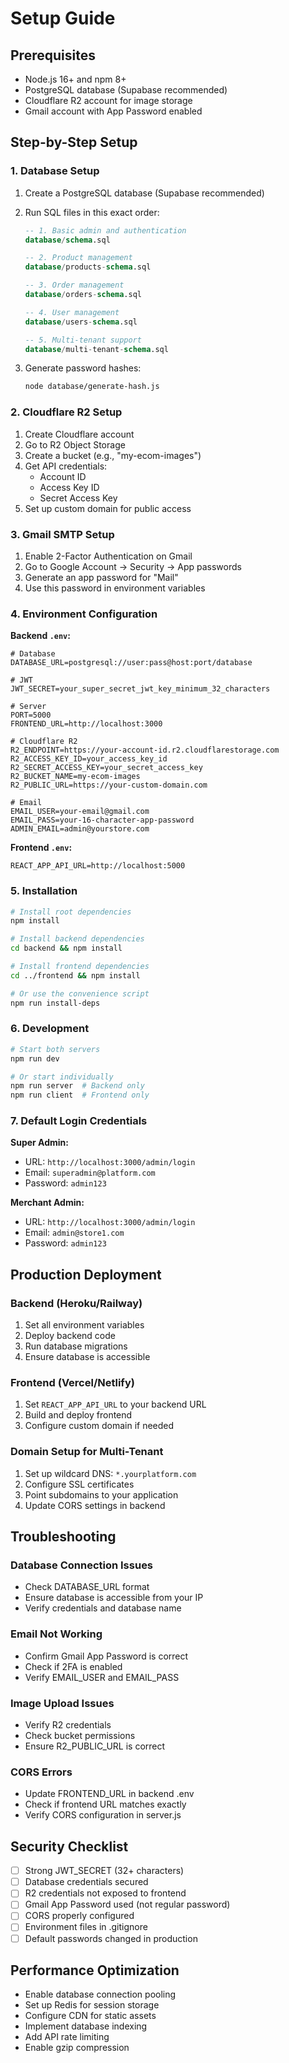 # Setup Guide

## Prerequisites

- Node.js 16+ and npm 8+
- PostgreSQL database (Supabase recommended)
- Cloudflare R2 account for image storage
- Gmail account with App Password enabled

## Step-by-Step Setup

### 1. Database Setup

1. Create a PostgreSQL database (Supabase recommended)
2. Run SQL files in this exact order:
   ```sql
   -- 1. Basic admin and authentication
   database/schema.sql
   
   -- 2. Product management
   database/products-schema.sql
   
   -- 3. Order management
   database/orders-schema.sql
   
   -- 4. User management
   database/users-schema.sql
   
   -- 5. Multi-tenant support
   database/multi-tenant-schema.sql
   ```

3. Generate password hashes:
   ```bash
   node database/generate-hash.js
   ```

### 2. Cloudflare R2 Setup

1. Create Cloudflare account
2. Go to R2 Object Storage
3. Create a bucket (e.g., "my-ecom-images")
4. Get API credentials:
   - Account ID
   - Access Key ID
   - Secret Access Key
5. Set up custom domain for public access

### 3. Gmail SMTP Setup

1. Enable 2-Factor Authentication on Gmail
2. Go to Google Account → Security → App passwords
3. Generate an app password for "Mail"
4. Use this password in environment variables

### 4. Environment Configuration

**Backend `.env`:**
```env
# Database
DATABASE_URL=postgresql://user:pass@host:port/database

# JWT
JWT_SECRET=your_super_secret_jwt_key_minimum_32_characters

# Server
PORT=5000
FRONTEND_URL=http://localhost:3000

# Cloudflare R2
R2_ENDPOINT=https://your-account-id.r2.cloudflarestorage.com
R2_ACCESS_KEY_ID=your_access_key_id
R2_SECRET_ACCESS_KEY=your_secret_access_key
R2_BUCKET_NAME=my-ecom-images
R2_PUBLIC_URL=https://your-custom-domain.com

# Email
EMAIL_USER=your-email@gmail.com
EMAIL_PASS=your-16-character-app-password
ADMIN_EMAIL=admin@yourstore.com
```

**Frontend `.env`:**
```env
REACT_APP_API_URL=http://localhost:5000
```

### 5. Installation

```bash
# Install root dependencies
npm install

# Install backend dependencies
cd backend && npm install

# Install frontend dependencies
cd ../frontend && npm install

# Or use the convenience script
npm run install-deps
```

### 6. Development

```bash
# Start both servers
npm run dev

# Or start individually
npm run server  # Backend only
npm run client  # Frontend only
```

### 7. Default Login Credentials

**Super Admin:**
- URL: `http://localhost:3000/admin/login`
- Email: `superadmin@platform.com`
- Password: `admin123`

**Merchant Admin:**
- URL: `http://localhost:3000/admin/login`
- Email: `admin@store1.com`
- Password: `admin123`

## Production Deployment

### Backend (Heroku/Railway)

1. Set all environment variables
2. Deploy backend code
3. Run database migrations
4. Ensure database is accessible

### Frontend (Vercel/Netlify)

1. Set `REACT_APP_API_URL` to your backend URL
2. Build and deploy frontend
3. Configure custom domain if needed

### Domain Setup for Multi-Tenant

1. Set up wildcard DNS: `*.yourplatform.com`
2. Configure SSL certificates
3. Point subdomains to your application
4. Update CORS settings in backend

## Troubleshooting

### Database Connection Issues
- Check DATABASE_URL format
- Ensure database is accessible from your IP
- Verify credentials and database name

### Email Not Working
- Confirm Gmail App Password is correct
- Check if 2FA is enabled
- Verify EMAIL_USER and EMAIL_PASS

### Image Upload Issues
- Verify R2 credentials
- Check bucket permissions
- Ensure R2_PUBLIC_URL is correct

### CORS Errors
- Update FRONTEND_URL in backend .env
- Check if frontend URL matches exactly
- Verify CORS configuration in server.js

## Security Checklist

- [ ] Strong JWT_SECRET (32+ characters)
- [ ] Database credentials secured
- [ ] R2 credentials not exposed to frontend
- [ ] Gmail App Password used (not regular password)
- [ ] CORS properly configured
- [ ] Environment files in .gitignore
- [ ] Default passwords changed in production

## Performance Optimization

- Enable database connection pooling
- Set up Redis for session storage
- Configure CDN for static assets
- Implement database indexing
- Add API rate limiting
- Enable gzip compression